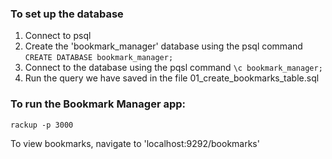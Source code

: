 ### To set up the database

1. Connect to psql
2. Create the 'bookmark_manager' database using the psql command ``` CREATE DATABASE bookmark_manager; ```
3. Connect to the database using the pqsl command ``` \c bookmark_manager; ```
4. Run the query we have saved in the file 01_create_bookmarks_table.sql

### To run the Bookmark Manager app:

```
rackup -p 3000
```

To view bookmarks, navigate to 'localhost:9292/bookmarks'
